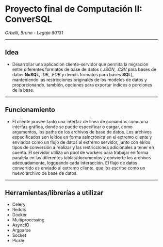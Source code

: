 # Proyecto final de Computación II: ConverSQL
*Orbelli, Bruno - Legajo 60131*

***

## Idea
+ Desarrollar una aplicación cliente-servidor que permita la migración entre diferentes formatos de base de datos (*.JSON*, *.CSV* para bases de datos **NoSQL**, *.DB*, *.EDB* y demás formatos para bases **SQL**), manteniendo las restricciones originales de los modelos de datos y proporcionando, también, opciones para exportar índices o porciones de la base.

***

## Funcionamiento
+ El cliente provee tanto una interfaz de línea de comandos como una interfaz gráfica, donde se puede especificar o cargar, como argumentos, los paths de los archivos de base de datos. Los archivos especificados son leídos en forma asincrónica en el extremo cliente y enviados como un flujo de datos al extremo servidor, junto con el/los tipos de conversión a realizar y las restricciones adicionales a tener en cuenta. El servidor utiliza un pool de workers para trabajar en forma paralela en las diferentes tablas/documentos y convierte los archivos adecuadamente, loggeando cada interacción. El flujo de datos convertido es enviado al extremo cliente, que los escribe como un nuevo archivo de base de datos.

***

## Herramientas/librerías a utilizar
+ Celery
+ Reddis
+ Docker
+ Multiprocessing
+ AsyncIO
+ Argparse
+ Socket
+ Pickle